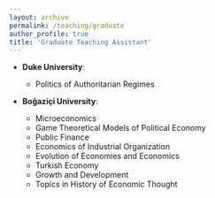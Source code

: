 ```yaml
---
layout: archive
permalink: /teaching/graduate
author_profile: true
title: 'Graduate Teaching Assistant'
---
```


*   **Duke University**:
    * Politics of Authoritarian Regimes

* **Boğaziçi University**:
    * Microeconomics
    * Game Theoretical Models of Political Economy
    * Public Finance
    * Economics of Industrial Organization
    * Evolution of Economies and Economics
    * Turkish Economy
    * Growth and Development
    * Topics in History of Economic Thought
    




